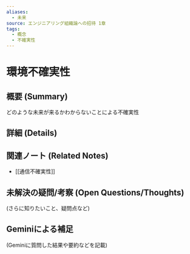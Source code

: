 ```yaml
---
aliases:
  - 未来
source: エンジニアリング組織論への招待 1章
tags:
  - 概念
  - 不確実性
---
```


# 環境不確実性

## 概要 (Summary)
どのような未来が来るかわからないことによる不確実性

## 詳細 (Details)

## 関連ノート (Related Notes)
- [[通信不確実性]]

## 未解決の疑問/考察 (Open Questions/Thoughts)
(さらに知りたいこと、疑問点など)

## Geminiによる補足
(Geminiに質問した結果や要約などを記載)